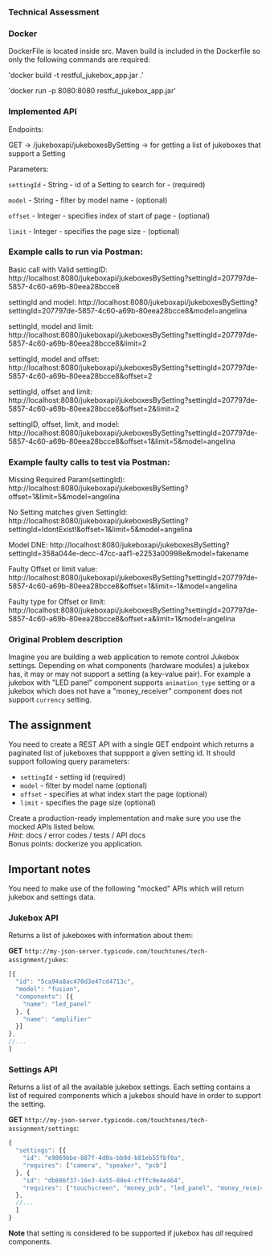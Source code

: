 ### Technical Assessment

### Docker

DockerFile is located inside src. 
Maven build is included in the Dockerfile so only the following commands are required:  

'docker build -t restful_jukebox_app.jar .'

'docker run -p 8080:8080 restful_jukebox_app.jar'

### Implemented API

Endpoints: 

GET -> /jukeboxapi/jukeboxesBySetting -> for getting a list of jukeboxes that support a Setting

Parameters: 

`settingId` - String  - id of a Setting to search for    - (required)

`model`     - String  - filter by model name             - (optional)

`offset`    - Integer - specifies index of start of page - (optional)

`limit`     - Integer - specifies the page size          - (optional)

### Example calls to run via Postman: 

Basic call with Valid settingID:
http://localhost:8080/jukeboxapi/jukeboxesBySetting?settingId=207797de-5857-4c60-a69b-80eea28bcce8

settingId and model: 
http://localhost:8080/jukeboxapi/jukeboxesBySetting?settingId=207797de-5857-4c60-a69b-80eea28bcce8&model=angelina

settingId, model and limit:
http://localhost:8080/jukeboxapi/jukeboxesBySetting?settingId=207797de-5857-4c60-a69b-80eea28bcce8&limit=2

settingId, model and offset:
http://localhost:8080/jukeboxapi/jukeboxesBySetting?settingId=207797de-5857-4c60-a69b-80eea28bcce8&offset=2

settingId, offset and limit:
http://localhost:8080/jukeboxapi/jukeboxesBySetting?settingId=207797de-5857-4c60-a69b-80eea28bcce8&offset=2&limit=2

settingID, offset, limit, and model:
http://localhost:8080/jukeboxapi/jukeboxesBySetting?settingId=207797de-5857-4c60-a69b-80eea28bcce8&offset=1&limit=5&model=angelina

### Example faulty calls to test via Postman: 

Missing Required Param(settingId): 
http://localhost:8080/jukeboxapi/jukeboxesBySetting?offset=1&limit=5&model=angelina

No Setting matches given SettingId: 
http://localhost:8080/jukeboxapi/jukeboxesBySetting?settingId=IdontExist!&offset=1&limit=5&model=angelina

Model DNE: 
http://localhost:8080/jukeboxapi/jukeboxesBySetting?settingId=358a044e-decc-47cc-aaf1-e2253a00998e&model=fakename

Faulty Offset or limit value: 
http://localhost:8080/jukeboxapi/jukeboxesBySetting?settingId=207797de-5857-4c60-a69b-80eea28bcce8&offset=1&limit=-1&model=angelina

Faulty type for Offset or limit: 
http://localhost:8080/jukeboxapi/jukeboxesBySetting?settingId=207797de-5857-4c60-a69b-80eea28bcce8&offset=a&limit=1&model=angelina


### Original Problem description

Imagine you are building a web application to remote control Jukebox settings. Depending on what components (hardware modules) a jukebox has, it may or may not support a setting (a key-value pair). For example a jukebox with "LED panel" component supports `animation_type` setting or a jukebox which does not have a "money_receiver" component does not support `currency` setting. 

## The assignment

You need to create a REST API with a single GET endpoint which returns a paginated list of jukeboxes that suppport a given setting id. It should support following query parameters:

 - `settingId` - setting id (required)
 - `model` - filter by model name (optional)
 - `offset` - specifies at what index start the page (optional)
 - `limit` - specifies the page size (optional)

Create a production-ready implementation and make sure you use the mocked APIs listed below.  
_Hint_: docs / error codes / tests / API docs  
Bonus points: dockerize you application.

## Important notes

You need to make use of the following "mocked" APIs which will return jukebox and settings data.

### Jukebox API

Returns a list of jukeboxes with information about them:

**GET** `http://my-json-server.typicode.com/touchtunes/tech-assignment/jukes`:

```js
[{
  "id": "5ca94a8ac470d3e47cd4713c",
  "model": "fusion",
  "components": [{
    "name": "led_panel"
  }, {
    "name": "amplifier"
  }]
},
//...
]
```
 
### Settings API

Returns a list of all the available jukebox settings. Each setting contains a list of required components which a jukebox should have in order to support the setting.

**GET** `http://my-json-server.typicode.com/touchtunes/tech-assignment/settings`:

```js
{
  "settings": [{
    "id": "e9869bbe-887f-4d0a-bb9d-b81eb55fbf0a",
    "requires": ["camera", "speaker", "pcb"]
  }, {
    "id": "db886f37-16e3-4a55-80e4-cfffc9e4e464",
    "requires": ["touchscreen", "money_pcb", "led_panel", "money_receiver"]
  },
  //...
  ]
}
```

**Note** that setting is considered to be supported if jukebox has _all_ required components.
